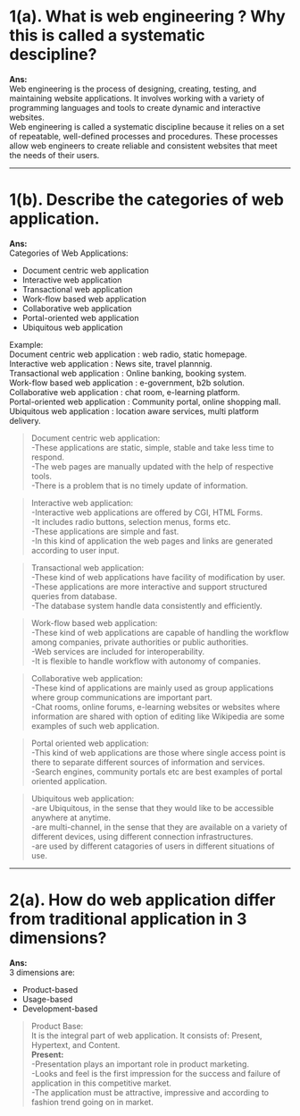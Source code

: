 # 1(a). What is web engineering ? Why this is called a systematic descipline?
__Ans:__    
Web engineering is the process of designing, creating, testing, and maintaining website applications. It involves working with a variety of programming languages and tools to create dynamic and interactive websites.  
Web engineering is called a systematic discipline because it relies on a set of repeatable, well-defined processes and procedures. These processes allow web engineers to create reliable and consistent websites that meet the needs of their users.

---  
# 1(b). Describe the categories of web application.  
__Ans:__  
Categories of Web Applications:  
- Document centric web application  
- Interactive web application  
- Transactional web application  
- Work-flow based web application  
- Collaborative web application  
- Portal-oriented web application  
- Ubiquitous web application  
  
Example:  
Document centric web application : web radio, static homepage.  
Interactive web application : News site, travel plannnig.  
Transactional web application : Online banking, booking system.  
Work-flow based web application : e-government, b2b solution.  
Collaborative web application : chat room, e-learning platform.  
Portal-oriented web application : Community portal, online shopping mall.  
Ubiquitous web application : location aware services, multi platform delivery.  

> Document centric web application:  
-These applications are static, simple, stable and take less time to respond.  
-The web pages are manually updated with the help of respective tools.  
-There is a problem that is no timely update of information.   

> Interactive web application:  
-Interactive web applications are offered by CGI, HTML Forms.  
-It includes radio buttons, selection menus, forms etc.   
-These applications are simple and fast.  
-In this kind of application the web pages and links are generated according to user input.  

> Transactional web application:  
-These kind of web applications have facility of modification by user.   
-These applications are more interactive and support structured queries from database.   
-The database system handle data consistently and efficiently.

> Work-flow based web application:  
-These kind of web applications are capable of handling the workflow among companies, private authorities or public authorities.   
-Web services are included for interoperability.   
-It is flexible to handle workflow with autonomy of companies. 

> Collaborative web application:  
-These kind of applications are mainly used as group applications where group communications are important part.   
-Chat rooms, online forums, e-learning websites or websites where information are shared with option of editing like Wikipedia are some examples of such web application.

> Portal oriented web application:  
-This kind of web applications are those where single access point is there to separate different sources of information and services.   
-Search engines, community portals etc are best examples of portal oriented application.

> Ubiquitous web application:  
-are Ubiquitous, in the sense that they would like to be accessible anywhere at anytime.  
-are multi-channel, in the sense that they are available on a variety of different devices, using different connection infrastructures.  
-are used by different catagories of users in different situations of use.  

---  

# 2(a). How do web application differ from traditional application in 3 dimensions?  
__Ans:__  
3 dimensions are:  
- Product-based  
- Usage-based  
- Development-based  

> Product Base:  
It is the integral part of web application. It consists of: Present, Hypertext, and Content.   
__Present:__   
-Presentation plays an important role in product marketing.   
-Looks and feel is the first impression for the success and failure of application in this competitive market.   
-The application must be attractive, impressive and according to fashion trend going on in market.
